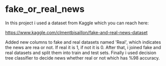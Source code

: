 # fake_or_real_news

In this project i used a dataset from Kaggle which you can reach here:

https://www.kaggle.com/clmentbisaillon/fake-and-real-news-dataset

Added new columns to fake and real datasets named 'Real', which indicates the news are rea or not. If real it is 1, if not it is 0.
After that, i joined fake and real datasets and split them into train and test sets. Finally i used decision tree classifier to decide news whether real or not which has %98 accuracy.
